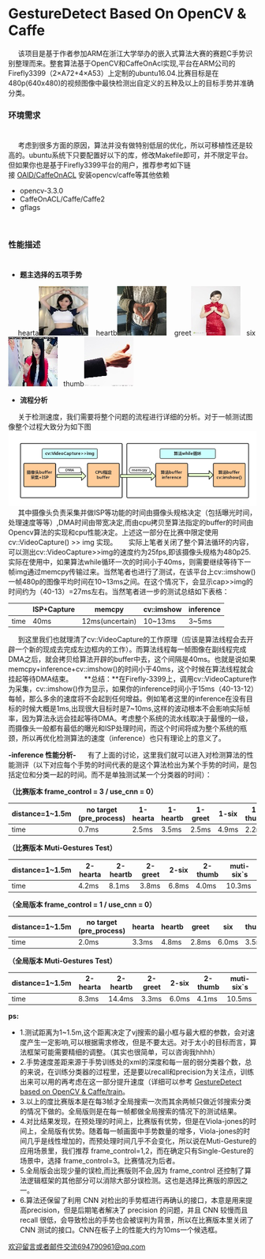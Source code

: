 # GestureDetect Based On OpenCV & Caffe
&nbsp;&nbsp;&nbsp;&nbsp;&nbsp;该项目是基于作者参加ARM在浙江大学举办的嵌入式算法大赛的赛题C手势识别整理而来。整套算法基于OpenCV和CaffeOnAcl实现,平台在ARM公司的Firefly3399（2×A72+4×A53）上定制的ubuntu16.04.比赛目标是在480p(640x480)的视频图像中最快检测出自定义的五种及以上的目标手势并准确分类。
 


### 环境需求
#
&nbsp;&nbsp;&nbsp;&nbsp;&nbsp;考虑到很多方面的原因，算法并没有做特别低层的优化，所以可移植性还是较高的。ubuntu系统下只要配置好以下的库，修改Makefile即可，并不限定平台。但如果你也是基于Firefly3399平台的用户，推荐参考如下链接&nbsp;[OAID/CaffeOnACL](https://github.com/OAID/CaffeOnACL/blob/master/acl_openailab/installation.md)&nbsp;安装opencv/caffe等其他依赖

- opencv-3.3.0
- CaffeOnACL/Caffe/Caffe2
- gflags

</br>


### 性能描述
#
- **题主选择的五项手势**

&nbsp;&nbsp;&nbsp;&nbsp;&nbsp;hearta![hearta](example/heart_a.jpg )   &nbsp;&nbsp; heartb![heartb](example/heart_b.jpg)   &nbsp;&nbsp; greet![greet](example/greet.jpg)  &nbsp;&nbsp;six![six](example/six.jpg)   &nbsp;&nbsp;thumb![thumb](example/thumb.jpg)


- **流程分析**

&nbsp;&nbsp;&nbsp;&nbsp;&nbsp;关于检测速度，我们需要将整个问题的流程进行详细的分析。对于一帧测试图像整个过程大致分为如下图
![](example/ISP.png)
&nbsp;&nbsp;&nbsp;&nbsp;&nbsp;其中摄像头负责采集并做ISP等功能的时间由摄像头规格决定（包括曝光时间，处理速度等等）,DMA时间由带宽决定,而由cpu拷贝至算法指定的buffer的时间由Opencv算法的实现和cpu性能决定。上述这一部分在比赛中限定使用cv::VideoCapture() >> img 实现。
&nbsp;&nbsp;&nbsp;&nbsp;&nbsp;实际上笔者关闭了整个算法循环的内容，可以测出cv::VideoCapture>>img的速度约为25fps,即该摄像头规格为480p25.实际在使用中，如果算法while循环一次的时间小于40ms，则需要继续等待下一帧img通过memcpy传输过来。当然笔者也进行了测试，在该平台上cv::imshow()一帧480p的图像平均时间在10~13ms之间。在这个情况下，会显示cap>>img的时间约为（40-13）=27ms左右。当然笔者进一步的测试总结如下表格：

| | ISP+Capture  | memcpy |cv::imshow|inference|
| ------------- |-------------| --------|----------|-------------|
| time     | 40ms| 12ms(uncertain) |10~13ms| 3~5ms|


&nbsp;&nbsp;&nbsp;&nbsp;&nbsp;到这里我们也就理清了cv::VideoCapture的工作原理（应该是算法线程会去开辟一个新的现成去完成左边框内的工作）。而算法线程每一帧图像在副线程完成DMA之后，就会拷贝给算法开辟的buffer中去，这个间隔是40ms。也就是说如果memcpy+inference+cv::imshow()的时间小于40ms，这个时候在算法线程就会挂起等待DMA结束。
&nbsp;&nbsp;&nbsp;&nbsp;&nbsp;**总结：**在Firefly-3399上，调用cv::VideoCapture作为采集，cv::imshow()作为显示，如果你的inference时间小于15ms（40-13-12）每帧，那么多余的速度将不会起到任何增益。例如笔者这里的inference在没有目标的时候大概是1ms,出现很大目标时是7~10ms,这样的波动根本不会影响实际帧率，因为算法永远会挂起等待DMA。考虑整个系统的流水线取决于最慢的一级，而摄像头一般都有最低的曝光和ISP处理时间，而这个时间将成为整个系统的瓶颈，所以再优化检测算法的速度（inference）也只有理论上的意义了。

**-inference 性能分析-**
&nbsp;&nbsp;&nbsp;&nbsp;&nbsp;有了上面的讨论，这里我们就可以进入对检测算法的性能测评（以下对应每个手势的时间代表的是这个算法检出为某个手势的时间，是包括定位和分类一起的时间。而不是单独测试某一个分类器的时间）：

**（比赛版本 frame_control = 3 / use_cnn = 0）**

|distance=1~1.5m | no target (pre_process)| 1-hearta|1-heartb|1-greet|1-six|1-thumb|
| ------------- |-------------| --------|----------|----------|----------|----------|
| time     | 0.7ms| 2.5ms |3.5ms| 2.5ms| 4.9ms|2.2ms| 

**（比赛版本 Muti-Gestures Test）**

|distance=1~1.5m | 2-hearta| 2-heartb|2-greet|2-six|2-thumb|muti-six`s|
| ------------- |-------------| --------|----------|----------|----------|----------|
| time     | 4.2ms| 8.1ms |3.8ms| 6.8ms| 4.0ms|10.3ms| 


**（全局版本 frame_control = 1 / use_cnn = 0）**

|distance=1~1.5m | no target (pre_process) | hearta|heartb|greet|six|thumb|
| ------------- |-------------| --------|----------|----------|----------|----------|
| time     | 2.0ms| 3.3ms |4.8ms| 2.8ms| 6.0ms|3.5ms| 

**（全局版本 Muti-Gestures Test）**

|distance=1~1.5m | 2-hearta| 2-heartb|2-greet|2-six|2-thumb|muti-six`s|
| ------------ |-------------| --------|----------|----------|----------|----------|
| time     | 8.3ms| 14.4ms |3.3ms| 6.0ms| 4.1ms|10.5ms| 


**ps:** 

- 1.测试距离为1~1.5m,这个距离决定了vj搜索的最小框与最大框的参数，会对速度产生一定影响,可以根据需求修改，但是不要太远。对于太小的目标而言，算法框架可能需要精细的调整。（其实也很简单，可以咨询我hhhh）
- 2.手势速度差距来源于手势训练处的xml的深度和每一层的弱分类器个数，总的来说，在训练分类器的过程里，还是要以recall和precision为关注点，训练出来可以用的再考虑在这一部分提升速度（详细可以参考 [GestureDetect based on OpenCV & Caffe/train](https://github.com/wuziheng/GestureDetect-Violajones-CNN-/tree/master/train)。
- 3.以上的度比赛版本是在每3帧才全局搜索一次而其余两帧只做近邻搜索分类的情况下做的。全局版则是在每一帧都做全局搜索的情况下的测试结果。
- 4.对比结果发现，在预处理的时间上，比赛版有优势，但是在Viola-jones的时间上，全局版有优势。随着每一帧画面中手势数量的增多，Viola-jones的时间几乎是线性增加的，而预处理时间几乎不会变化，所以说在Muti-Gesture的应用场景里，我们推荐 frame_control=1,2，而在确定只有Single-Gesture的场景中，选择  frame_control=3。比赛情况为后者。
- 5.全局版会出现少量的误检,而比赛版则不会,因为 frame_control 还控制了算法逻辑框架的其他部分可以消除大部分误检测。这也是选择比赛版的原因之一。
- 6.算法还保留了利用 CNN 对检出的手势框进行再确认的接口，本意是用来提高precision，但是后期笔者解决了 precision 的问题，并且 CNN 较慢而且 recall 很低，会导致检出的手势也会被误判为背景，所以在比赛版本里关闭了 CNN 测试的接口。CNN在板子上的性能大约为10ms一个候选框。

欢迎留言或者邮件交流694790961@qq.com


			
			
